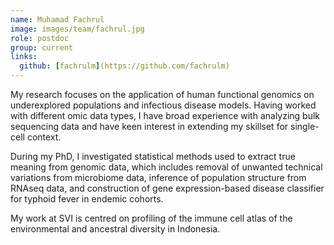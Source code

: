 ```yaml
---
name: Muhamad Fachrul
image: images/team/fachrul.jpg
role: postdoc
group: current
links:
  github: [fachrulm](https://github.com/fachrulm)
---
```


My research focuses on the application of human functional genomics on underexplored populations and infectious disease models. Having worked with different omic data types, I have broad experience with analyzing bulk sequencing data and have keen interest in extending my skillset for single-cell context.

During my PhD, I investigated statistical methods used to extract true meaning from genomic data, which includes removal of unwanted technical variations from microbiome data, inference of population structure from RNAseq data, and construction of gene expression-based disease classifier for typhoid fever in endemic cohorts.

My work at SVI is centred on profiling of the immune cell atlas of the environmental and ancestral diversity in Indonesia.
